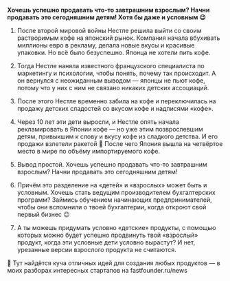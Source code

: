 
**Хочешь успешно продавать что-то завтрашним взрослым? Начни продавать это сегодняшним детям! Хотя бы даже и условным 😉** 

1. После второй мировой войны Нестле решила выйти со своим растворимым кофе на японский рынок. Компания начала вбухивать миллионы евро в рекламу, делала новые вкусы и красивые упаковки. Но всё было безуспешно. Японца не хотели пить кофе.

2. Тогда Нестле наняла известного французского специалиста по маркетингу и психологии, чтобы понять, почему так происходит. А он вернулся с неожиданным выводом — японцы не пьют кофе, потому что у них с ним не связано никаких детских ассоциаций.

3. После этого Нестле временно забила на кофе и переключилась на продажу детских сладостей со вкусом кофе и надписями «кофе». 

4. Через 10 лет эти дети выросли, и Нестле опять начала рекламировать в Японии кофе — но уже этим позврослевшим детям, привыкшим к слову и вкусу кофе из сладкого детства. И его продажи взлетели ракетой 🚀 После чего Япония вышла на четвёртое место в мире по объёму импортируемого кофе.

5. Вывод простой. Хочешь успешно продавать что-то завтрашним взрослым? Начни продавать это сегодняшним детям!

6. Причём это разделение на «детей» и «взрослых» может быть и условным. Хочешь стать ведущим производителем бухгалтерских программ? Займись обучением начинающих предпринимателей, чтобы они вспомнили о твоей бухгалтерии, когда откроют свой первый бизнес 😉 

7. А ты можешь придумать условно «детские» продукты, с помощью которых можно будет успешно продвинуть твой «взрослый» продукт, когда эти условные дети условно вырастут? И нет, урезанные версии взрослого продукта не считаются. 

🚀 Тут найдётся куча отличных идей для создания любых продуктов — в моих разборах интересных стартапов на fastfounder.ru/news